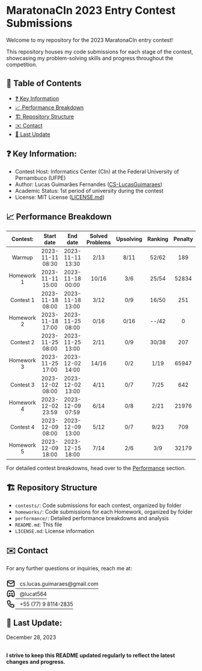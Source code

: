 # MaratonaCIn 2023 Entry Contest Submissions

Welcome to my repository for the 2023 MaratonaCIn entry contest!

This repository houses my code submissions for each stage of the contest, showcasing my problem-solving skills and progress throughout the competition.

## 📖 Table of Contents

* [❓ Key Information](#key-information)
* [📈 Performance Breakdown](#performance-breakdown)
* [️🏗️ Repository Structure](#repository-structure)
* [✉️ Contact](#contact)
* [🔄 Last Update](#last-update)

## ❓ Key Information: <a name="key-information"></a>
 * Contest Host: Informatics Center (CIn) at the Federal University of Pernambuco (UFPE)
 * Author: Lucas Guimarães Fernandes ([CS-LucasGuimaraes](https://github.com/CS-LucasGuimaraes))
 * Academic Status: 1st period of university during the contest
 * License: MIT License ([LICENSE.md](https://github.com/CS-LucasGuimaraes/MaratonaCIn_Entry-2023/blob/main/LICENSE))

## 📈 Performance Breakdown <a name="performance-breakdown"></a>
|  Contest:  |    Start date    |     End date     | Solved Problems | Upsolving | Ranking | Penalty |
|:----------:|:----------------:|:----------------:|:---------------:|:---------:|:-------:|:-------:|
|   Warmup   | 2023-11-11 08:30 | 2023-11-11 13:30 |       2/13      |    8/11   |  52/62  |   189   |
| Homework 1 | 2023-11-11 15:00 | 2023-11-18 00:00 |      10/16      |    3/6    |  25/54  |  52834  |
|  Contest 1 | 2023-11-18 08:00 | 2023-11-18 13:00 |       3/12      |    0/9    |  16/50  |   251   |
| Homework 2 | 2023-11-18 17:00 | 2023-11-25 08:00 |       0/16      |    0/16   |  --/42  |    0    |
|  Contest 2 | 2023-11-25 08:00 | 2023-11-25 13:00 |       2/11      |    0/9    |  30/38  |   207   |
| Homework 3 | 2023-11-25 17:00 | 2023-12-02 14:00 |      14/16      |    0/2    |   1/19  |  65947  |
|  Contest 3 | 2023-12-02 08:00 | 2023-12-02 13:00 |       4/11      |    0/7    |   7/25  |   642   |
| Homework 4 | 2023-12-02 23:59 | 2023-12-09 07:59 |       6/14      |    0/8    |   2/21  |  21976  |
|  Contest 4 | 2023-12-09 08:00 | 2023-12-09 13:00 |       5/12      |    0/7    |   9/23  |   709   |
| Homework 5 | 2023-12-09 18:00 | 2023-12-15 18:00 |       7/14      |    2/6    |   3/9   |  32179  |

For detailed contest breakdowns, head over to the <a href="https://github.com/CS-LucasGuimaraes/MaratonaCIn_Entry-2023/tree/main/performance">Performance</a> section.

## 🏗️ Repository Structure <a name="repository-structure"></a>
- `contests/`: Code submissions for each contest, organized by folder
- `homeworks/`: Code submissions for each Homework, organized by folder
- `performance/`: Detailed performance breakdowns and analysis
- `README.md`: This file
- `LICENSE.md`: License information

## ✉️ Contact <a name="contact"></a>
For any further questions or inquiries, reach me at:

<div>
<!-- email -->
<a href="mailto:cs.lucas.guimaraes@gmail.com" target="_blank" style="color: currentColor;">
<picture style="position: relative; top: 6px;">
  <source media="(prefers-color-scheme: dark)" srcset="assets/icons/dark-mode/mail.png">
  <img src="assets/icons/light-mode/mail.png" alt="my e-mail" width="24" height="auto">
</picture> &nbsp; cs.lucas.guimaraes@gmail.com
</a>
</div>
<div>
<!-- Discord -->
<a href="https://discordapp.com/users/294562171877195777
" target="_blank" style="color: currentColor; ">
<picture style="position: relative; top: 6px;">
  <source media="(prefers-color-scheme: dark)" srcset="assets/icons/dark-mode/brand-discord.png">
  <img src="assets/icons/light-mode/brand-discord.png" alt="my discord" width="24" height="auto">
</picture> &nbsp; @lucat564
</a>
</div>
<div>
<!-- phone -->
<a href="tel:+5577981142835" target="_blank" style="color: currentColor;">
<picture style="position: relative; top: 6px;">
  <source media="(prefers-color-scheme: dark)" srcset="assets/icons/dark-mode/phone.png">
  <img src="assets/icons/light-mode/phone.png" alt="my phone" width="24" height="auto">
</picture> &nbsp; +55 (77) 9 8114-2835
</a>
</div>

## 🔄 Last Update: <a name="last-update"></a>
December 28, 2023   
<br>

**I strive to keep this README updated regularly to reflect the latest changes and progress.**
